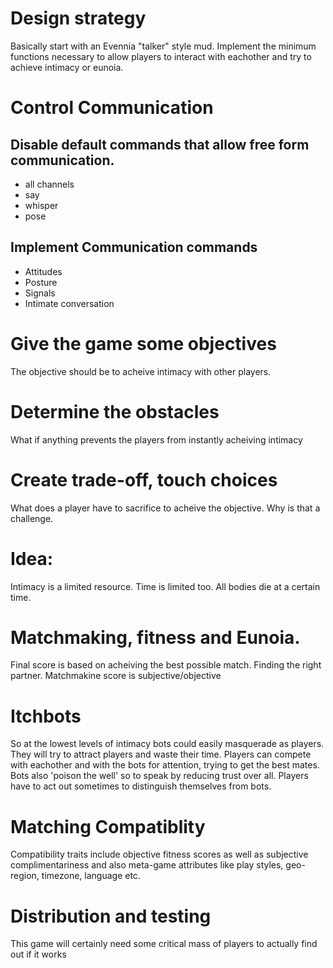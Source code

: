 # Design strategy
Basically start with an Evennia "talker" style mud. Implement the minimum functions necessary to allow players to interact with eachother and try to achieve intimacy or eunoia.

# Control Communication

## Disable default commands that allow free form communication.

* all channels
* say
* whisper
* pose

## Implement Communication commands
* Attitudes
* Posture
* Signals
* Intimate conversation

# Give the game some objectives
The objective should be to acheive intimacy with other players.

# Determine the obstacles
What if anything prevents the players from instantly acheiving intimacy

# Create trade-off, touch choices
What does a player have to sacrifice to acheive the objective. Why is that a challenge.

# Idea: 
Intimacy is a limited resource. Time is limited too. All bodies die at a certain time. 

# Matchmaking, fitness and Eunoia.
Final score is based on acheiving the best possible match. Finding the right partner. 
Matchmakine score is subjective/objective

# Itchbots
So at the lowest levels of intimacy bots could easily masquerade as players. They will try to attract players and waste their time.
Players can compete with eachother and with the bots for attention, trying to get the best mates. Bots also 'poison the well' so to speak by reducing trust over all.
Players have to act out sometimes to distinguish themselves from bots.

# Matching Compatiblity
Compatibility traits include objective fitness scores as well as subjective complimentariness and also meta-game attributes like play styles, geo-region, timezone, language etc.

# Distribution and testing
This game will certainly need some critical mass of players to actually find out if it works

